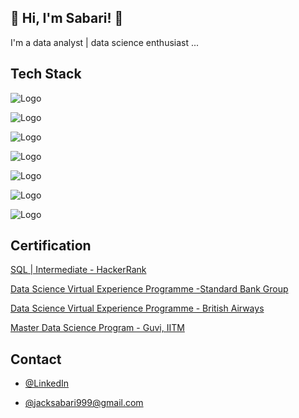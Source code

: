 
## 🚀 Hi, I'm Sabari! 👋

I'm a data analyst | data science enthusiast ...


## Tech Stack

![Logo](https://www.python.org/static/img/python-logo@2x.png)

![Logo](https://www.analyticsvidhya.com/blog/wp-content/uploads/2015/01/scikit-learn-logo.png)

![Logo](https://seaborn.pydata.org/_static/logo-wide-lightbg.svg)

![Logo](https://matplotlib.org/_static/images/logo_dark.svg)

![Logo](https://upload.wikimedia.org/wikipedia/commons/thumb/e/ed/Pandas_logo.svg/1200px-Pandas_logo.svg.png)

![Logo](https://encrypted-tbn0.gstatic.com/images?q=tbn:ANd9GcR_VfYfuw4JGQC0QLtbrhWyAQgW9qD9fXanG34lWGAyI1y34PxtAPagPNkCTAoX7_x7sFw&usqp=CAU)

![Logo](https://www.fullstackpython.com/img/logos/scipy.png)


## Certification

[SQL | Intermediate - HackerRank ](https://www.hackerrank.com/certificates/12f1a10539ec)

[Data Science Virtual Experience Programme -Standard Bank Group](https://forage-uploads-prod.s3.amazonaws.com/completion-certificates/Standard%20Bank/mq38jBo7o3z25RQQb_Standard%20Bank_nwSeyygiwuoiKD9qr_1676438062195_completion_certificate.pdf)

[Data Science Virtual Experience Programme - British Airways](https://forage-uploads-prod.s3.amazonaws.com/completion-certificates/British%20Airways/NjynCWzGSaWXQCxSX_British%20Airways_nwSeyygiwuoiKD9qr_1677649320911_completion_certificate.pdf)

[Master Data Science Program - Guvi, IITM]()
## Contact

- [@LinkedIn](https://www.linkedin.com/in/sabarinathan-j-218a11205/)

- [@jacksabari999@gmail.com]()